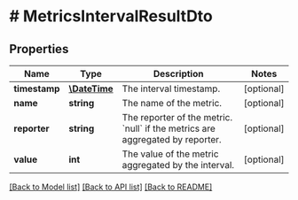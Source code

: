 # # MetricsIntervalResultDto

## Properties

Name | Type | Description | Notes
------------ | ------------- | ------------- | -------------
**timestamp** | [**\DateTime**](\DateTime.md) | The interval timestamp. | [optional]
**name** | **string** | The name of the metric. | [optional]
**reporter** | **string** | The reporter of the metric. &#x60;null&#x60; if the metrics are aggregated by reporter. | [optional]
**value** | **int** | The value of the metric aggregated by the interval. | [optional]

[[Back to Model list]](../../README.md#models) [[Back to API list]](../../README.md#endpoints) [[Back to README]](../../README.md)
